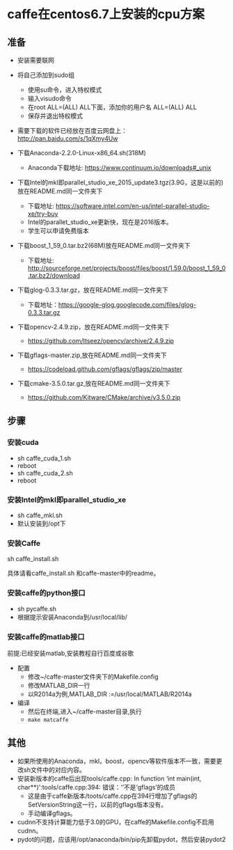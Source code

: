 # caffe在centos6.7上安装的cpu方案

## 准备
- 安装需要联网
- 将自己添加到sudo组
    - 使用su命令，进入特权模式
    - 输入visudo命令
    - 在root    ALL=(ALL)       ALL下面，添加你的用户名    ALL=(ALL)       ALL
    - 保存并退出特权模式

- 需要下载的软件已经放在百度云网盘上：http://pan.baidu.com/s/1qXmy4Uw
- 下载Anaconda-2.2.0-Linux-x86_64.sh(318M)
    - Anaconda下载地址: https://www.continuum.io/downloads#_unix
- 下载Intel的mkl即parallel_studio_xe_2015_update3.tgz(3.9G，这是以前的)放在README.md同一文件夹下
    - 下载地址: https://software.intel.com/en-us/intel-parallel-studio-xe/try-buy
    - Intel的parallet_studio_xe更新快，现在是2016版本。
    - 学生可以申请免费版本
- 下载boost_1_59_0.tar.bz2(68M)放在README.md同一文件夹下
    - 下载地址: http://sourceforge.net/projects/boost/files/boost/1.59.0/boost_1_59_0.tar.bz2/download
- 下载glog-0.3.3.tar.gz，放在README.md同一文件夹下
    - 下载地址：https://google-glog.googlecode.com/files/glog-0.3.3.tar.gz 
- 下载opencv-2.4.9.zip，放在README.md同一文件夹下
    - https://github.com/Itseez/opencv/archive/2.4.9.zip
- 下载gflags-master.zip,放在README.md同一文件夹下
    - https://codeload.github.com/gflags/gflags/zip/master
- 下载cmake-3.5.0.tar.gz,放在README.md同一文件夹下
    - https://github.com/Kitware/CMake/archive/v3.5.0.zip

## 步骤

### 安装cuda
- sh caffe_cuda_1.sh
- reboot
- sh caffe_cuda_2.sh
- reboot

### 安装Intel的mkl即parallel_studio_xe
- sh caffe_mkl.sh
- 默认安装到/opt下


### 安装Caffe
sh caffe_install.sh

具体请看caffe_install.sh 和caffe-master中的readme。

### 安装caffe的python接口

- sh pycaffe.sh
- 根据提示安装Anaconda到/usr/local/lib/

### 安装caffe的matlab接口

前提:已经安装matlab,安装教程自行百度或谷歌

- 配置
    - 修改~/caffe-master文件夹下的Makefile.config
    - 修改MATLAB_DIR一行
    - 以R2014a为例,MATLAB_DIR :=/usr/local/MATLAB/R2014a
- 编译
    - 然后在终端,进入~/caffe-master目录,执行
    - `make matcaffe`

## 其他
- 如果所使用的Anaconda，mkl，boost，opencv等软件版本不一致，需要更改sh文件中的对应内容。
- 安装新版本的caffe后出现tools/caffe.cpp: In function ‘int main(int, char**)':tools/caffe.cpp:394: 错误：‘’不是‘gflags’的成员
    - 这是由于caffe新版本/toots/caffe.cpp在394行增加了gflags的SetVersionString这一行，以前的gflags版本没有。
    - 手动编译gflags。
- cudnn不支持计算能力低于3.0的GPU，在caffe的Makefile.config不启用cudnn。
-  pydot的问题，应该用/opt/anaconda/bin/pip先卸载pydot，然后安装pydot2

